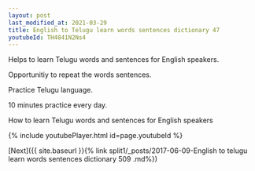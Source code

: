 ```yaml
---
layout: post
last_modified_at: 2021-03-29
title: English to Telugu learn words sentences dictionary 47 
youtubeId: TH4841N2Ns4
---
```

 
 
Helps to learn Telugu words and sentences for English speakers.

Opportunitiy to repeat the words sentences. 

Practice Telugu language. 
 
10 minutes practice every day. 
 
How to learn Telugu words and sentences for English speakers 
 
{% include youtubePlayer.html id=page.youtubeId %}
 
 
[Next]({{ site.baseurl }}{% link  split1/_posts/2017-06-09-English to telugu learn words sentences dictionary 509 .md%})
 
